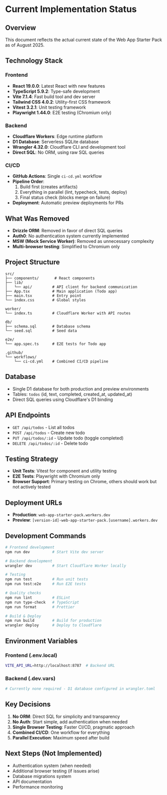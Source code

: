 # Current Implementation Status

## Overview
This document reflects the actual current state of the Web App Starter Pack as of August 2025.

## Technology Stack

### Frontend
- **React 19.0.0**: Latest React with new features
- **TypeScript 5.9.2**: Type-safe development
- **Vite 7.1.4**: Fast build tool and dev server
- **Tailwind CSS 4.0.2**: Utility-first CSS framework
- **Vitest 3.2.1**: Unit testing framework
- **Playwright 1.44.0**: E2E testing (Chromium only)

### Backend
- **Cloudflare Workers**: Edge runtime platform
- **D1 Database**: Serverless SQLite database
- **Wrangler 4.32.0**: Cloudflare CLI and development tool
- **Direct SQL**: No ORM, using raw SQL queries

### CI/CD
- **GitHub Actions**: Single `ci-cd.yml` workflow
- **Pipeline Order**:
  1. Build first (creates artifacts)
  2. Everything in parallel (lint, typecheck, tests, deploy)
  3. Final status check (blocks merge on failure)
- **Deployment**: Automatic preview deployments for PRs

## What Was Removed
- **Drizzle ORM**: Removed in favor of direct SQL queries
- **Auth0**: No authentication system currently implemented
- **MSW (Mock Service Worker)**: Removed as unnecessary complexity
- **Multi-browser testing**: Simplified to Chromium only

## Project Structure

```
src/
├── components/       # React components
├── lib/
│   └── api/         # API client for backend communication
├── App.tsx          # Main application (Todo app)
├── main.tsx         # Entry point
└── index.css        # Global styles

worker/
└── index.ts         # Cloudflare Worker with API routes

db/
├── schema.sql       # Database schema
└── seed.sql         # Seed data

e2e/
└── app.spec.ts      # E2E tests for Todo app

.github/
└── workflows/
    └── ci-cd.yml    # Combined CI/CD pipeline
```

## Database
- Single D1 database for both production and preview environments
- Tables: `todos` (id, text, completed, created_at, updated_at)
- Direct SQL queries using Cloudflare's D1 binding

## API Endpoints
- `GET /api/todos` - List all todos
- `POST /api/todos` - Create new todo
- `PUT /api/todos/:id` - Update todo (toggle completed)
- `DELETE /api/todos/:id` - Delete todo

## Testing Strategy
- **Unit Tests**: Vitest for component and utility testing
- **E2E Tests**: Playwright with Chromium only
- **Browser Support**: Primary testing on Chrome, others should work but not actively tested

## Deployment URLs
- **Production**: `web-app-starter-pack.workers.dev`
- **Preview**: `[version-id]-web-app-starter-pack.[username].workers.dev`

## Development Commands

```bash
# Frontend development
npm run dev          # Start Vite dev server

# Backend development
wrangler dev         # Start Cloudflare Worker locally

# Testing
npm run test         # Run unit tests
npm run test:e2e     # Run E2E tests

# Quality checks
npm run lint         # ESLint
npm run type-check   # TypeScript
npm run format       # Prettier

# Build & Deploy
npm run build        # Build for production
wrangler deploy      # Deploy to Cloudflare
```

## Environment Variables

### Frontend (.env.local)
```bash
VITE_API_URL=http://localhost:8787  # Backend URL
```

### Backend (.dev.vars)
```bash
# Currently none required - D1 database configured in wrangler.toml
```

## Key Decisions

1. **No ORM**: Direct SQL for simplicity and transparency
2. **No Auth**: Start simple, add authentication when needed
3. **Single Browser Testing**: Faster CI/CD, pragmatic approach
4. **Combined CI/CD**: One workflow for everything
5. **Parallel Execution**: Maximum speed after build

## Next Steps (Not Implemented)
- Authentication system (when needed)
- Additional browser testing (if issues arise)
- Database migrations system
- API documentation
- Performance monitoring